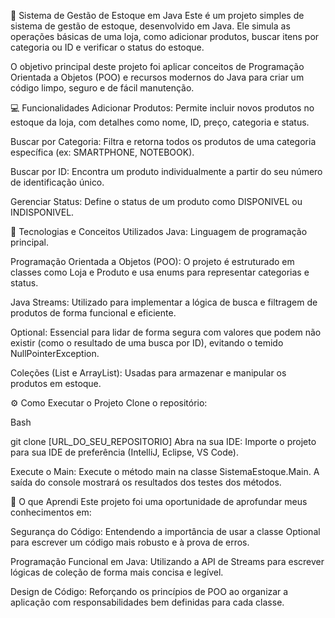 🏬 Sistema de Gestão de Estoque em Java
Este é um projeto simples de sistema de gestão de estoque, desenvolvido em Java. Ele simula as operações básicas de uma loja, como adicionar produtos, buscar itens por categoria ou ID e verificar o status do estoque.

O objetivo principal deste projeto foi aplicar conceitos de Programação Orientada a Objetos (POO) e recursos modernos do Java para criar um código limpo, seguro e de fácil manutenção.

💻 Funcionalidades
Adicionar Produtos: Permite incluir novos produtos no estoque da loja, com detalhes como nome, ID, preço, categoria e status.

Buscar por Categoria: Filtra e retorna todos os produtos de uma categoria específica (ex: SMARTPHONE, NOTEBOOK).

Buscar por ID: Encontra um produto individualmente a partir do seu número de identificação único.

Gerenciar Status: Define o status de um produto como DISPONIVEL ou INDISPONIVEL.

🚀 Tecnologias e Conceitos Utilizados
Java: Linguagem de programação principal.

Programação Orientada a Objetos (POO): O projeto é estruturado em classes como Loja e Produto e usa enums para representar categorias e status.

Java Streams: Utilizado para implementar a lógica de busca e filtragem de produtos de forma funcional e eficiente.

Optional: Essencial para lidar de forma segura com valores que podem não existir (como o resultado de uma busca por ID), evitando o temido NullPointerException.

Coleções (List e ArrayList): Usadas para armazenar e manipular os produtos em estoque.

⚙️ Como Executar o Projeto
Clone o repositório:

Bash

git clone [URL_DO_SEU_REPOSITORIO]
Abra na sua IDE:
Importe o projeto para sua IDE de preferência (IntelliJ, Eclipse, VS Code).

Execute o Main:
Execute o método main na classe SistemaEstoque.Main. A saída do console mostrará os resultados dos testes dos métodos.

🧠 O que Aprendi
Este projeto foi uma oportunidade de aprofundar meus conhecimentos em:

Segurança do Código: Entendendo a importância de usar a classe Optional para escrever um código mais robusto e à prova de erros.

Programação Funcional em Java: Utilizando a API de Streams para escrever lógicas de coleção de forma mais concisa e legível.

Design de Código: Reforçando os princípios de POO ao organizar a aplicação com responsabilidades bem definidas para cada classe.
